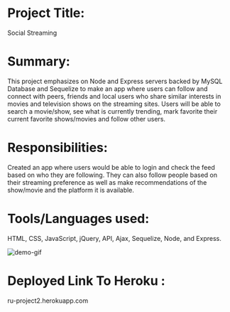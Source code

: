 # Project Title:
Social Streaming

# Summary:
This project emphasizes on Node and Express servers backed by MySQL Database and Sequelize to make an app where users can follow and connect with peers, friends and local users who share similar interests in movies and television shows on the streaming sites. Users will be able to search a movie/show, see what is currently trending, mark favorite their current favorite shows/movies and follow other users.

# Responsibilities: 
Created an app where users would be able to login and check the feed based on who they are following. They can also follow people based on their streaming preference as well as make recommendations of the show/movie and the platform it is available. 

# Tools/Languages used:
 HTML, CSS, JavaScript, jQuery, API, Ajax, Sequelize, Node, and Express. 

![demo-gif](https://github.com/jben817/Social-Streaming/blob/master/socialstreaming.gif)

# Deployed Link To Heroku :
 ru-project2.herokuapp.com 



